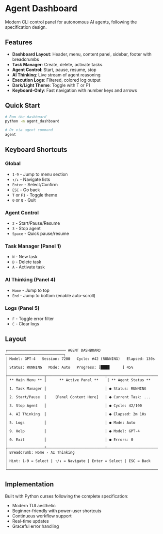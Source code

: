 # Agent Dashboard

Modern CLI control panel for autonomous AI agents, following the specification design.

## Features

- **Dashboard Layout**: Header, menu, content panel, sidebar, footer with breadcrumbs
- **Task Manager**: Create, delete, activate tasks
- **Agent Control**: Start, pause, resume, stop
- **AI Thinking**: Live stream of agent reasoning
- **Execution Logs**: Filtered, colored log output
- **Dark/Light Theme**: Toggle with T or F1
- **Keyboard-Only**: Fast navigation with number keys and arrows

## Quick Start

```bash
# Run the dashboard
python -m agent_dashboard

# Or via agent command
agent
```

## Keyboard Shortcuts

### Global
- `1-9` - Jump to menu section
- `↑/↓` - Navigate lists
- `Enter` - Select/Confirm
- `ESC` - Go back
- `T` or `F1` - Toggle theme
- `0` or `Q` - Quit

### Agent Control
- `2` - Start/Pause/Resume
- `3` - Stop agent
- `Space` - Quick pause/resume

### Task Manager (Panel 1)
- `N` - New task
- `D` - Delete task
- `A` - Activate task

### AI Thinking (Panel 4)
- `Home` - Jump to top
- `End` - Jump to bottom (enable auto-scroll)

### Logs (Panel 5)
- `F` - Toggle error filter
- `C` - Clear logs

## Layout

```
┌─────────────────────────── AGENT DASHBOARD ───────────────────────────┐
│ Model: GPT-4   Session: 7200   Cycle: #42 (RUNNING)   Elapsed: 130s   │
│ Status: RUNNING   Mode: Auto   Progress: [████▏     ] 45%             │
├─────────────────┬───────────────────────────┬────────────────────────┤
│ ** Main Menu ** │      ** Active Panel **    │ ** Agent Status **     │
│ 1. Task Manager │                           │ ● Status: RUNNING      │
│ 2. Start/Pause  │    [Panel Content Here]   │ ● Current Task: ...    │
│ 3. Stop Agent   │                           │ ● Cycle: 42/100        │
│ 4. AI Thinking  │                           │ ● Elapsed: 2m 10s      │
│ 5. Logs         │                           │ ● Mode: Auto           │
│ 9. Help         │                           │ ● Model: GPT-4         │
│ 0. Exit         │                           │ ● Errors: 0            │
├─────────────────┴───────────────────────────┴────────────────────────┤
│ Breadcrumb: Home › AI Thinking                                        │
│ Hint: 1-9 = Select | ↑/↓ = Navigate | Enter = Select | ESC = Back    │
└──────────────────────────────────────────────────────────────────────┘
```

## Implementation

Built with Python curses following the complete specification:
- Modern TUI aesthetic
- Beginner-friendly with power-user shortcuts
- Continuous workflow support
- Real-time updates
- Graceful error handling
